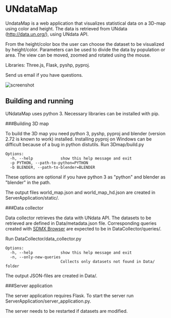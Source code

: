 UNdataMap
=========

UndataMap is a web application that visualizes statistical data on a 3D-map using color and height.
The data is retrieved from UNdata (http://data.un.org/), using UNdata API.

From the height/color box the user can choose the dataset to be visualized by height/color.
Parameters can be used to divide the data by population or area.
The view can be moved, zoomed and rotated using the mouse.


Libraries: Three.js, Flask, pyshp, pyproj.

Send us email if you have questions.

![screenshot](https://raw.githubusercontent.com/wiki/paanil/UNdataMap/screenshot.png)

Building and running
--------------------

UNdataMap uses python 3.
Necessary libraries can be installed with pip.

###Building 3D map

To build the 3D map you need python 3, pyshp, pyproj and blender (version 2.72 is known to work) installed.
Installing pyproj on Windows can be difficult because of a bug in python distutils.
Run 3Dmap/build.py

```
Options:
  -h, --help            show this help message and exit
  -p PYTHON, --path-to-python=PYTHON
  -b BLENDER, --path-to-blender=BLENDER
```

These options are optional if you have python 3 as "python" and blender as "blender" in the path.

The output files world\_map.json and world\_map\_hd.json are created in ServerApplication/static/.

###Data collector

Data collector retrieves the data with UNdata API.
The datasets to be retrieved are defined in Data/metadata.json file.
Corresponding queries created with [SDMX Browser](http://data.un.org/SdmxBrowser/start) are expected to be in DataCollector/queries/.

Run DataCollector/data_collector.py

```
Options:
  -h, --help            show this help message and exit
  -n, --only-new-queries
                        Collects only datasets not found in Data/ folder
```

The output JSON-files are created in Data/.

###Server application

The server application requires Flask.
To start the server run ServerApplication/server_application.py.

The server needs to be restarted if datasets are modified.
